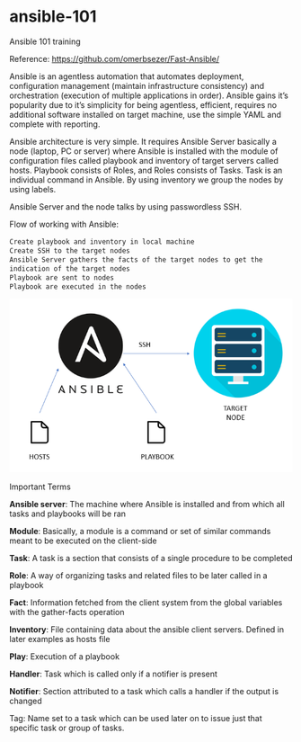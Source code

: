# ansible-101
Ansible 101 training


Reference: https://github.com/omerbsezer/Fast-Ansible/

Ansible is an agentless automation that automates deployment, configuration management (maintain infrastructure consistency) and orchestration (execution of multiple applications in order). Ansible gains it’s popularity due to it’s simplicity for being agentless, efficient, requires no additional software installed on target machine, use the simple YAML and complete with reporting.

Ansible architecture is very simple. It requires Ansible Server basically a node (laptop, PC or server) where Ansible is installed with the module of configuration files called playbook and inventory of target servers called hosts. Playbook consists of Roles, and Roles consists of Tasks. Task is an individual command in Ansible. By using inventory we group the nodes by using labels.

Ansible Server and the node talks by using passwordless SSH.

Flow of working with Ansible:

    Create playbook and inventory in local machine
    Create SSH to the target nodes
    Ansible Server gathers the facts of the target nodes to get the indication of the target nodes
    Playbook are sent to nodes
    Playbook are executed in the nodes

![alt text](1_8H4XYCNV-xamG0joz22apQ.png)

Important Terms

**Ansible server**: The machine where Ansible is installed and from which all tasks and playbooks will be ran

**Module**: Basically, a module is a command or set of similar commands meant to be executed on the client-side

**Task**: A task is a section that consists of a single procedure to be completed

**Role**: A way of organizing tasks and related files to be later called in a playbook

**Fact**: Information fetched from the client system from the global variables with the gather-facts operation

**Inventory**: File containing data about the ansible client servers. Defined in later examples as hosts file

**Play**: Execution of a playbook

**Handler**: Task which is called only if a notifier is present

**Notifier**: Section attributed to a task which calls a handler if the output is changed

Tag: Name set to a task which can be used later on to issue just that specific task or group of tasks.



